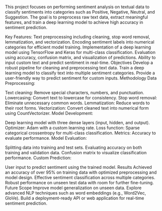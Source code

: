 #
This project focuses on performing sentiment analysis on textual data to classify sentiments into categories such as Positive, Negative, Neutral, and Suggestion. The goal is to preprocess raw text data, extract meaningful features, and train a deep learning model to achieve high accuracy in sentiment prediction.

Key Features:
Text preprocessing including cleaning, stop word removal, lemmatization, and vectorization.
Encoding sentiment labels into numerical categories for efficient model training.
Implementation of a deep learning model using TensorFlow and Keras for multi-class classification.
Evaluation using accuracy, confusion matrix, and visualization of predictions.
Ability to input custom text and predict sentiment in real-time.
Objectives
Develop a robust pipeline for cleaning and preprocessing text data.
Train a deep learning model to classify text into multiple sentiment categories.
Provide a user-friendly way to predict sentiment for custom inputs.
Methodology
Data Preprocessing:

Text cleaning: Remove special characters, numbers, and punctuation.
Lowercasing: Convert text to lowercase for consistency.
Stop word removal: Eliminate unnecessary common words.
Lemmatization: Reduce words to their root forms.
Vectorization: Convert cleaned text into numerical form using CountVectorizer.
Model Development:

Deep learning model with three dense layers (input, hidden, and output).
Optimizer: Adam with a custom learning rate.
Loss function: Sparse categorical crossentropy for multi-class classification.
Metrics: Accuracy to evaluate performance.
Model Evaluation:

Splitting data into training and test sets.
Evaluating accuracy on both training and validation data.
Confusion matrix to visualize classification performance.
Custom Prediction:

User input to predict sentiment using the trained model.
Results
Achieved an accuracy of over 95% on training data with optimized preprocessing and model design.
Effective sentiment classification across multiple categories.
Robust performance on unseen test data with room for further fine-tuning.
Future Scope
Improve model generalization on unseen data.
Explore advanced NLP techniques such as word embeddings (e.g., Word2Vec, GloVe).
Build a deployment-ready API or web application for real-time sentiment prediction.

